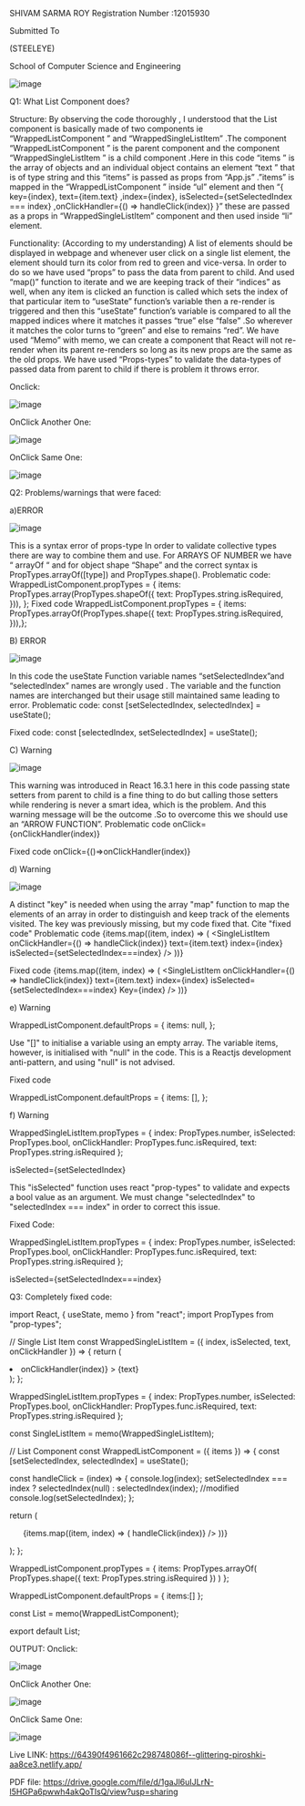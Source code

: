 
SHIVAM SARMA ROY                                Registration Number :12015930








Submitted To


(STEELEYE)

School of Computer Science and Engineering

![image](https://user-images.githubusercontent.com/116440760/232981439-99b0e91b-b876-4aa6-9098-e3ad9f1d88d1.png)



  
Q1: What List Component does?

Structure:
By observing the code thoroughly , I understood that the List component is basically made of two components ie “WrappedListComponent ”  and “WrappedSingleListItem” .The component “WrappedListComponent ” is the parent component and the component “WrappedSingleListItem ” is a child component .Here in this code “items ” is the array of objects  and an individual object contains an element “text ” that is of type string and this “items” is passed as props from “App.js” .”items” is mapped in the “WrappedListComponent ” inside “ul” element and then “{ key={index}, text={item.text} ,index={index}, isSelected={setSelectedIndex === index} ,onClickHandler={() => handleClick(index)} }”  these are passed as a props in “WrappedSingleListItem”  component and then used inside “li” element.  


Functionality:
(According to my understanding) A list of elements should be displayed in webpage and whenever user click on a single list element, the element should turn its color from red to green and vice-versa.  In order to do so we have used “props” to pass the data from parent to child. And used “map()” function to iterate and we are keeping  track of their “indices” as well, when any item is clicked an function is called which sets the index of that particular item to “useState” function’s  variable  then a re-render is triggered and then this “useState” function’s  variable  is compared to all the mapped indices where it matches it passes “true” else “false” .So wherever it matches the color turns to “green” and else to remains “red”. 
             We have used “Memo” with memo, we can create a component that React will not re-render when its parent re-renders so long as its new props are the same as the old props. We have used “Props-types” to validate the data-types of passed data from parent to child if there is problem it throws error.




Onclick:

![image](https://user-images.githubusercontent.com/116440760/232981811-a01d63af-0c99-44ea-b749-cf8cfc9ba622.png)

             
OnClick Another One:

![image](https://user-images.githubusercontent.com/116440760/232981838-f60c64e1-a92d-4f5e-9e26-df5518eba0a5.png)

                  

OnClick Same One:
 
 ![image](https://user-images.githubusercontent.com/116440760/232981864-b5ae16d2-ed0f-4c05-bce2-54fe1fe8cf38.png)



Q2: Problems/warnings that were faced:

a)ERROR 


![image](https://user-images.githubusercontent.com/116440760/232981996-6a8e7dfd-48b7-47c5-9b03-bf542d9c2951.png)

 
This is a syntax error of props-type In order to validate collective types there are way to combine them and use. For ARRAYS OF NUMBER we have “ arrayOf “ and for object shape “Shape” and the correct syntax is PropTypes.arrayOf([type])  and PropTypes.shape().
Problematic code:
WrappedListComponent.propTypes = {
  items: PropTypes.array(PropTypes.shapeOf({
    text: PropTypes.string.isRequired,
  })),
};
Fixed code
WrappedListComponent.propTypes = {
  items: PropTypes.arrayOf(PropTypes.shape({
    text: PropTypes.string.isRequired,
  })),};


B) ERROR

![image](https://user-images.githubusercontent.com/116440760/232982146-4c6d0376-9b7a-472a-a4db-d95708f5e1aa.png)

 
In this code the useState Function variable names “setSelectedIndex”and “selectedIndex” names are wrongly used . The variable and the function names are interchanged but their usage still maintained same leading to error.
Problematic code:
const [setSelectedIndex, selectedIndex] = useState();

Fixed code:
const [selectedIndex, setSelectedIndex] = useState();

C) Warning

![image](https://user-images.githubusercontent.com/116440760/232982179-6d215433-0a47-4638-9e78-cf4ff99178ab.png)

 
This warning was introduced in React 16.3.1 here in this code  passing state setters from parent to child is a fine thing to do but  calling those setters while rendering is never a smart idea, which is the problem. And this warning message will be the outcome .So to overcome this we should use an “ARROW FUNCTION”.
Problematic code
onClick={onClickHandler(index)}



Fixed code
onClick={()=>onClickHandler(index)}

d) Warning
 
 
 ![image](https://user-images.githubusercontent.com/116440760/232982217-31c9f5ec-7dbd-4d82-8e5a-88197b87caa1.png)


A distinct "key" is needed when using the array "map" function to map the elements of an array in order to distinguish and keep track of the elements visited. The key was previously missing, but my code fixed that. Cite "fixed code"
Problematic code
{items.map((item, index) => (
        <SingleListItem
          onClickHandler={() => handleClick(index)}
          text={item.text}
          index={index}
          isSelected={setSelectedIndex===index}
        />
      ))}


Fixed code
{items.map((item, index) => (
        <SingleListItem
          onClickHandler={() => handleClick(index)}
          text={item.text}
          index={index}
          isSelected={setSelectedIndex===index}
          Key={index}
        />
      ))}


e) Warning

WrappedListComponent.defaultProps = {
  items: null,
};

Use "[]" to initialise a variable using an empty array. The variable items, however, is initialised with "null" in the code. This is a Reactjs development anti-pattern, and using "null" is not advised.

Fixed code

WrappedListComponent.defaultProps = {
  items: [],
};


f) Warning


WrappedSingleListItem.propTypes = {
index: PropTypes.number,
isSelected: PropTypes.bool,
onClickHandler: PropTypes.func.isRequired,
text: PropTypes.string.isRequired
};

isSelected={setSelectedIndex}

This "isSelected" function uses react "prop-types" to validate and expects a bool value as an argument. We must change "selectedIndex" to "selectedIndex === index" in order to correct this issue.


Fixed Code:

WrappedSingleListItem.propTypes = {
index: PropTypes.number,
isSelected: PropTypes.bool,
onClickHandler: PropTypes.func.isRequired,
text: PropTypes.string.isRequired
};

isSelected={setSelectedIndex===index}


Q3: Completely fixed code:


import React, { useState, memo } from "react";
import PropTypes from "prop-types";

// Single List Item
const WrappedSingleListItem = ({ index, isSelected, text, onClickHandler }) => {
return (
<li
style={{ backgroundColor: isSelected ? "green" : "red" }}
onClick={() => onClickHandler(index)}
>
{text}
</li>
);
};

WrappedSingleListItem.propTypes = {
index: PropTypes.number,
isSelected: PropTypes.bool,
onClickHandler: PropTypes.func.isRequired,
text: PropTypes.string.isRequired
};

const SingleListItem = memo(WrappedSingleListItem);

// List Component
const WrappedListComponent = ({ items }) => {
const [setSelectedIndex, selectedIndex] = useState();

const handleClick = (index) => {
console.log(index);
setSelectedIndex === index ? selectedIndex(null) : selectedIndex(index);
//modified
console.log(setSelectedIndex);
};

return (
<ul style={{ textAlign: "left" }}>
{items.map((item, index) => (
<SingleListItem
key={index}
text={item.text}
index={index}
isSelected={setSelectedIndex === index}
onClickHandler={() => handleClick(index)}
/>
))}
</ul>
);
};

WrappedListComponent.propTypes = {
items: PropTypes.arrayOf(
PropTypes.shape({
text: PropTypes.string.isRequired
})
)
};

WrappedListComponent.defaultProps = {
items:[]
};

const List = memo(WrappedListComponent);

export default List;






OUTPUT:
Onclick:

![image](https://user-images.githubusercontent.com/116440760/232981811-a01d63af-0c99-44ea-b749-cf8cfc9ba622.png)
             
OnClick Another One:

![image](https://user-images.githubusercontent.com/116440760/232981838-f60c64e1-a92d-4f5e-9e26-df5518eba0a5.png)
                  

OnClick Same One:

 ![image](https://user-images.githubusercontent.com/116440760/232981864-b5ae16d2-ed0f-4c05-bce2-54fe1fe8cf38.png)
 
 Live LINK: https://64390f4961662c298748086f--glittering-piroshki-aa8ce3.netlify.app/
 
 PDF file:  https://drive.google.com/file/d/1gaJl6uIJLrN-l5HGPa6pwwh4akQoTIsQ/view?usp=sharing

 


